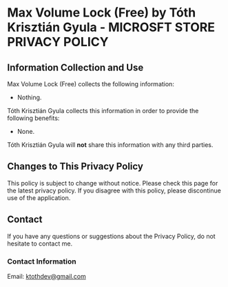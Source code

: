 # Max Volume Lock (Free) by Tóth Krisztián Gyula - MICROSFT STORE PRIVACY POLICY

## Information Collection and Use

Max Volume Lock (Free) collects the following information:

- Nothing.

Tóth Krisztián Gyula collects this information in order to provide the following benefits:

- None.

Tóth Krisztián Gyula will **not** share this information with any third parties.

## Changes to This Privacy Policy

This policy is subject to change without notice. Please check this page for the latest privacy policy. If you disagree with this policy, please discontinue use of the application.

## Contact
If you have any questions or suggestions about the Privacy Policy, do not hesitate to contact me.

### Contact Information
Email: ktothdev@gmail.com
